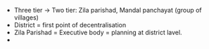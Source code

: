 * Three tier → Two tier: Zila parishad, Mandal panchayat (group of villages)
* District = first point of decentralisation
* Zila Parishad = Executive body = planning at district lavel.
* 
